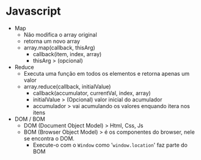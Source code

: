 # Javascript



* Map
  * Não modifica o array original
  * retorna um novo array
  * array.map(callback, thisArg)
    * callback(item, index, array) 
    * thisArg > (opcional) 
* Reduce
  * Executa uma função em todos os elementos e retorna apenas um valor 
  * array.reduce(callback, initialValue)
    * callback(accumulator, currentVal, index, array) 
    * initialValue > (Opcional) valor inicial do acumulador
    * accumulador > vai acumulando os valores enquando itera nos itens
* DOM / BOM
  * DOM (Document Object Model) > Html, Css, Js
  * BOM (Browser Object Model) > é os componentes do browser, nele se encontra o DOM.
    * Execute-o com o ``Window`` como '``window.location``' faz parte do BOM